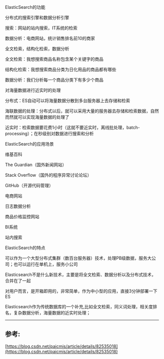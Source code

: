 ElasticSearch的功能

分布式的搜索引擎和数据分析引擎

搜索：网站的站内搜索，IT系统的检索

数据分析：电商网站，统计销售排名前10的商家

全文检索，结构化检索，数据分析

全文检索：我想搜索商品名称包含某个关键字的商品

结构化检索：我想搜索商品分类为日化用品的商品都有哪些

数据分析：我们分析每一个商品分类下有多少个商品

对海量数据进行近实时的处理

分布式：ES自动可以将海量数据分散到多台服务器上去存储和检索

海联数据的处理：分布式以后，就可以采用大量的服务器去存储和检索数据，自然而然就可以实现海量数据的处理了

近实时：检索数据要花费1小时（这就不要近实时，离线批处理，batch-processing）；在秒级别对数据进行搜索和分析

ElasticSearch的应用场景

维基百科

The Guardian（国外新闻网站）

Stack Overflow（国外的程序异常讨论论坛）

GitHub（开源代码管理）

电商网站

日志数据分析

商品价格监控网站

BI系统

站内搜索

ElasticSearch的特点

可以作为一个大型分布式集群（数百台服务器）技术，处理PB级数据，服务大公司；也可以运行在单机上，服务小公司

Elasticsearch不是什么新技术，主要是将全文检索、数据分析以及分布式技术，合并在了一起

对用户而言，是开箱即用的，非常简单，作为中小型的应用，直接3分钟部署一下ES

Elasticsearch作为传统数据库的一个补充,比如全文检索，同义词处理，相关度排名，复杂数据分析，海量数据的近实时处理；

---

## 参考:

[https://blog.csdn.net/paicmis/article/details/82535018](https://blog.csdn.net/paicmis/article/details/82535018)



